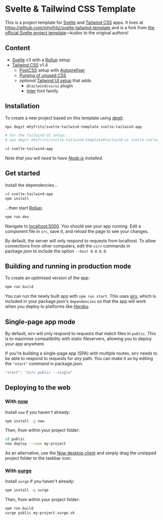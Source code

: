 # Svelte & Tailwind CSS Template

This is a project template for [Svelte](https://svelte.dev) and [Tailwind CSS](https://github.com/tailwindcss/tailwindcss) apps.
It lives at https://github.com/mhyfritz/svelte-tailwind-template and is a fork from
[the official Svelte project template](https://github.com/sveltejs/template)—kudos to the original authors!

## Content

- [Svelte](https://github.com/sveltejs/svelte) v3 with a [Rollup](https://github.com/rollup/rollup) setup
- [Tailwind CSS](https://github.com/tailwindcss/tailwindcss) v1.4
  - [PostCSS](https://github.com/postcss/postcss) setup with [Autoprefixer](https://github.com/postcss/autoprefixer)
  - [Purging of unused CSS](https://tailwindcss.com/docs/controlling-file-size/#removing-unused-css)
  - _optional_ [Tailwind UI setup](https://tailwindui.com/documentation) that adds
    - `@tailwindcss/ui` plugin
    - [Inter](https://rsms.me/inter/) font family

## Installation

To create a new project based on this template using [degit](https://github.com/Rich-Harris/degit):

```bash
npx degit mhyfritz/svelte-tailwind-template svelte-tailwind-app

# for the Tailwind UI setup:
# npx degit mhyfritz/svelte-tailwind-template#tailwind-ui svelte-tailwind-app

cd svelte-tailwind-app
```

_Note that you will need to have [Node.js](https://nodejs.org) installed._

## Get started

Install the dependencies...

```bash
cd svelte-tailwind-app
npm install
```

...then start [Rollup](https://rollupjs.org):

```bash
npm run dev
```

Navigate to [localhost:5000](http://localhost:5000). You should see your app running. Edit a component file in `src`, save it, and reload the page to see your changes.

By default, the server will only respond to requests from localhost. To allow connections from other computers, edit the `sirv` commands in package.json to include the option `--host 0.0.0.0`.

## Building and running in production mode

To create an optimised version of the app:

```bash
npm run build
```

You can run the newly built app with `npm run start`. This uses [sirv](https://github.com/lukeed/sirv), which is included in your package.json's `dependencies` so that the app will work when you deploy to platforms like [Heroku](https://heroku.com).

## Single-page app mode

By default, sirv will only respond to requests that match files in `public`. This is to maximise compatibility with static fileservers, allowing you to deploy your app anywhere.

If you're building a single-page app (SPA) with multiple routes, sirv needs to be able to respond to requests for _any_ path. You can make it so by editing the `"start"` command in package.json:

```js
"start": "sirv public --single"
```

## Deploying to the web

### With [now](https://zeit.co/now)

Install `now` if you haven't already:

```bash
npm install -g now
```

Then, from within your project folder:

```bash
cd public
now deploy --name my-project
```

As an alternative, use the [Now desktop client](https://zeit.co/download) and simply drag the unzipped project folder to the taskbar icon.

### With [surge](https://surge.sh/)

Install `surge` if you haven't already:

```bash
npm install -g surge
```

Then, from within your project folder:

```bash
npm run build
surge public my-project.surge.sh
```
